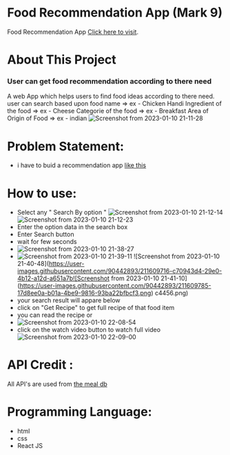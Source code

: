 # Food Recommendation App (Mark 9)

Food Recommendation App [Click here to visit](https://food-recommendation-app-by-rohit.netlify.app/).

# About This Project
### User can get food recommendation according to there need
A web App which helps users to find food ideas according to there need. user can search based upon 
food name =>  ex - Chicken Handi
Ingredient of the food =>  ex - Cheese
Categorie of the food => ex - Breakfast
Area of Origin of 
Food => ex - indian
![Screenshot from 2023-01-10 21-11-28](https://user-images.githubusercontent.com/90442893/211610312-b510ac61-18e3-4481-b1d0-c896be6c1b3f.png)
# Problem Statement: 
 - i have to buid a recommendation app [like this ](https://neog.camp/guide/marknine#marknine)


# How to use:
 - Select any " Search By option " 
 ![Screenshot from 2023-01-10 21-12-14](https://user-images.githubusercontent.com/90442893/211609409-808121f7-b070-442c-a754-d85362270c5b.png)
![Screenshot from 2023-01-10 21-12-23](https://user-images.githubusercontent.com/90442893/211609477-3316c088-c0b4-4e7f-ad99-a465e6dd412f.png)
 - Enter the option data in the search box
 - Enter Search button
 - wait for few seconds
 - ![Screenshot from 2023-01-10 21-38-27](https://user-images.githubusercontent.com/90442893/211609534-2d4e67fb-7e69-4cd3-9250-49debf2d1e9a.png)
 - ![Screenshot from 2023-01-10 21-39-11](https://user-images.githubusercontent.com/90442893/211609684-b2e8c258-a232-47bc-af3a-b3df5e66e2d5.png)
 ![Screenshot from 2023-01-10 21-40-48](https://user-images.githubusercontent.com/90442893/211609716-c70943d4-29e0-4b12-a12d-a651a7b![Screenshot from 2023-01-10 21-41-10](https://user-images.githubusercontent.com/90442893/211609785-17d8ee0a-b01a-4be9-9816-93ba22bfbcf3.png)
c4456.png)
- your search result will appare below
 - click on "Get Recipe" to get full recipe of that food item
 - you can read the recipe or 
 - ![Screenshot from 2023-01-10 22-08-54](https://user-images.githubusercontent.com/90442893/211610174-72062484-41aa-453b-a0e7-8262c4e1ec74.png)
 - click on the watch video button to watch full video
![Screenshot from 2023-01-10 22-09-00](https://user-images.githubusercontent.com/90442893/211610192-e396549c-f010-4faa-8832-8a4ee2a8c1c7.png)

# API Credit :
All API's are used from [the meal db](https://www.themealdb.com/api.php)

# Programming Language:
 - html
 - css 
 - React JS

